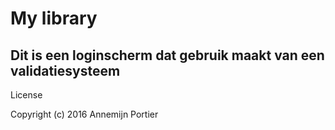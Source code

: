 <h1>My library</h1>

<h2>Dit is een loginscherm dat gebruik maakt van een validatiesysteem</h2>



License

Copyright (c) 2016 Annemijn Portier
